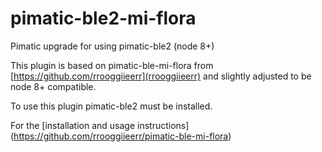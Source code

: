 # pimatic-ble2-mi-flora
Pimatic upgrade for using pimatic-ble2 (node 8+)

This plugin is based on pimatic-ble-mi-flora from [https://github.com/rrooggiieerr](rrooggiieerr) and slightly adjusted to be node 8+ compatible.

To use this plugin pimatic-ble2 must be installed.

For the [installation and usage instructions] (https://github.com/rrooggiieerr/pimatic-ble-mi-flora)
